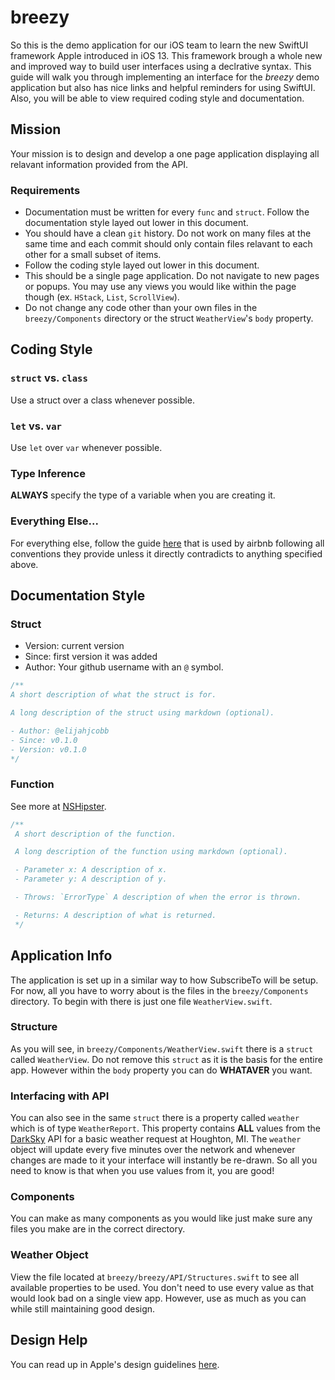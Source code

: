 # breezy
So this is the demo application for our iOS team to learn the new SwiftUI framework Apple introduced in iOS 13. This framework brough a whole new and improved way to build user interfaces using a declrative syntax. This guide will walk you through implementing an interface for the *breezy* demo application but also has nice links and helpful
reminders for using SwiftUI. Also, you will be able to view required coding style and documentation.

## Mission
Your mission is to design and develop a one page application displaying all relavant information provided from the API.

### Requirements
* Documentation must be written for every `func` and `struct`. Follow the documentation style layed out lower in this document.
* You should have a clean `git` history. Do not work on many files at the same time and each commit should only contain files relavant to each other for a small subset of items.
* Follow the coding style layed out lower in this document.
* This should be a single page application. Do not navigate to new pages or popups. You may use any views you would like within the page though (ex. `HStack`, `List`, `ScrollView`).
* Do not change any code other than your own files in the `breezy/Components` directory or the struct `WeatherView`'s `body` property.

## Coding Style

### `struct` vs. `class`
Use a struct over a class whenever possible.

### `let` vs. `var`
Use `let` over `var` whenever possible.

### Type Inference
**ALWAYS** specify the type of a variable when you are creating it.

### Everything Else...
For everything else, follow the guide [here](https://github.com/linkedin/swift-style-guide) that is used by airbnb following all conventions they provide unless it directly contradicts to anything specified above.


## Documentation Style

### Struct
* Version: current version
* Since: first version it was added
* Author: Your github username with an `@` symbol.
```swift
/**
A short description of what the struct is for.

A long description of the struct using markdown (optional).

- Author: @elijahjcobb
- Since: v0.1.0
- Version: v0.1.0
*/
```

### Function
See more at [NSHipster](https://nshipster.com/swift-documentation/).
```swift
/**
 A short description of the function.

 A long description of the function using markdown (optional).

 - Parameter x: A description of x.
 - Parameter y: A description of y.

 - Throws: `ErrorType` A description of when the error is thrown.

 - Returns: A description of what is returned.
 */
 ```

## Application Info
The application is set up in a similar way to how SubscribeTo will be setup. For now, all you have to worry about is the files in the `breezy/Components` directory. To begin with there is just one file `WeatherView.swift`.

### Structure
As you will see, in `breezy/Components/WeatherView.swift` there is a `struct` called `WeatherView`. Do not remove this `struct` as it is the basis for the entire app. However within the `body` property you can do **WHATAVER** you want. 

### Interfacing with API
You can also see in the same `struct` there is a property called `weather` which is of type `WeatherReport`. This property contains **ALL** values from the [DarkSky](https://darksky.net/dev/docs) API for a basic weather request at Houghton, MI. The `weather` object will update every five minutes over the network and whenever changes are made to it your interface will instantly be re-drawn. So all you need to know is that when you use values from it, you are good!

### Components
You can make as many components as you would like just make sure any files you make are in the correct directory.

### Weather Object
View the file located at `breezy/breezy/API/Structures.swift` to see all available properties to be used. You don't need to use every value as that would look bad on a single view app. However, use as much as you can while still maintaining good design.

## Design Help
You can read up in Apple's design guidelines [here](https://developer.apple.com/design/human-interface-guidelines/ios/).
